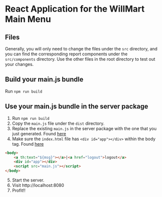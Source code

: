 # React Application for the WillMart Main Menu

## Files
Generally, you will only need to change the files under the `src` directory, and you can
find the corresponding report components under the `src/components` directory. Use the
other files in the root directory to test out your changes.

## Build your main.js bundle

Run `npm run build`

## Use your main.js bundle in the server package

1. Run `npm run build`
2. Copy the `main.js` file under the `dist` directory.
3. Replace the existing `main.js` in the server package with the one that you just generated. Found [here](https://github.gatech.edu/cs6400-2021-02-summer/cs6400-2021-02-Team41/blob/apodder/Phase_3/webapp/src/main/resources/static/main.js)
4. Make sure the `index.html` file has `<div id="app"></div>` within the body tag. Found [here](https://github.gatech.edu/cs6400-2021-02-summer/cs6400-2021-02-Team41/blob/apodder/Phase_3/webapp/src/main/resources/templates/index.html#L8)
```html
<body>
    <a th:text="${msg}"></a>|<a href="logout">logout</a>
    <div id="app"></div>
    <script src="main.js"></script>
</body>
```
5. Start the server.
6. Visit http://localhost:8080
7. Profit!!
